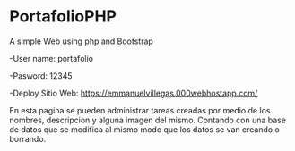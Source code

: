 # PortafolioPHP
A simple Web using php and Bootstrap

-User name: portafolio

-Pasword: 12345

-Deploy Sitio Web: https://emmanuelvillegas.000webhostapp.com/

En esta pagina se pueden administrar tareas creadas por medio de los nombres, descripcion y alguna imagen del mismo. 
Contando con una base de datos que se modifica al mismo modo que los datos se van creando o borrando.
